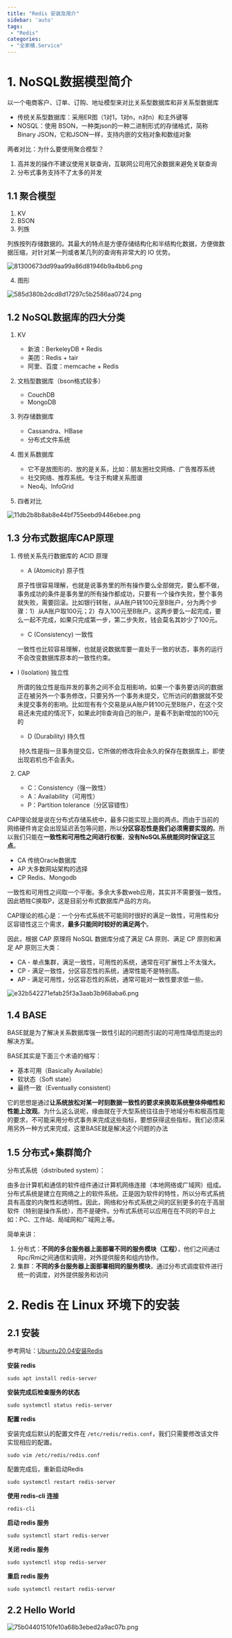```yaml
---
title: "Redis 安装及简介"
sidebar: 'auto'
tags:
 - "Redis"
categories: 
 - "全家桶.Service"
---
```


# 1. NoSQL数据模型简介

以一个电商客户、订单、订购、地址模型来对比关系型数据库和非关系型数据库

* 传统关系型数据库：采用ER图（1对1，1对n，n对n）和主外键等
* NOSQL：使用 BSON，一种类json的一种二进制形式的存储格式，简称Binary JSON，它和JSON一样，支持内嵌的文档对象和数组对象

两者对比：为什么要使用聚合模型？

1. 高并发的操作不建议使用关联查询，互联网公司用冗余数据来避免关联查询
2. 分布式事务支持不了太多的并发

## 1.1 聚合模型

1. KV
2. BSON
3. 列族

列族按列存储数据的。其最大的特点是方便存储结构化和半结构化数据，方便做数据压缩，对针对某一列或者某几列的查询有非常大的 IO 优势。

![81300673dd99aa99a86d81946b9a4bb6.png](./image/81300673dd99aa99a86d81946b9a4bb6.png)

4. 图形

![585d380b2dcd8d17297c5b2586aa0724.png](./image/585d380b2dcd8d17297c5b2586aa0724.png)

## 1.2 NoSQL数据库的四大分类

1. KV    
	* 新浪：BerkeleyDB + Redis
    * 美团：Redis + tair
    * 阿里、百度：memcache + Redis

2. 文档型数据库（bson格式较多）    
	* CouchDB
    * MongoDB

3. 列存储数据库    
	* Cassandra、HBase
    * 分布式文件系统

4. 图关系数据库    
	* 它不是放图形的、放的是关系，比如：朋友圈社交网络、广告推荐系统
    * 社交网络、推荐系统。专注于构建关系图谱
    * Neo4j、InfoGrid

5. 四者对比

![11db2b8b8ab8e44bf755eebd9446ebee.png](./image/11db2b8b8ab8e44bf755eebd9446ebee.png)

## 1.3 分布式数据库CAP原理

1. 传统关系先行数据库的 ACID 原理

    * A (Atomicity) 原子性
    
    原子性很容易理解，也就是说事务里的所有操作要么全部做完，要么都不做，事务成功的条件是事务里的所有操作都成功，只要有一个操作失败，整个事务就失败，需要回滚。比如银行转账，从A账户转100元至B账户，分为两个步骤：1）从A账户取100元；2）存入100元至B账户。这两步要么一起完成，要么一起不完成，如果只完成第一步，第二步失败，钱会莫名其妙少了100元。
    
	* C (Consistency) 一致性

    一致性也比较容易理解，也就是说数据库要一直处于一致的状态，事务的运行不会改变数据库原本的一致性约束。
  
  * I (Isolation) 独立性

    所谓的独立性是指并发的事务之间不会互相影响，如果一个事务要访问的数据正在被另外一个事务修改，只要另外一个事务未提交，它所访问的数据就不受未提交事务的影响。比如现有有个交易是从A账户转100元至B账户，在这个交易还未完成的情况下，如果此时B查询自己的账户，是看不到新增加的100元的
    
	* D (Durability) 持久性

     持久性是指一旦事务提交后，它所做的修改将会永久的保存在数据库上，即使出现宕机也不会丢失。

2. CAP

    * C：Consistency（强一致性）
    * A：Availability（可用性）
    * P：Partition tolerance（分区容错性）
	
CAP理论就是说在分布式存储系统中，最多只能实现上面的两点。而由于当前的网络硬件肯定会出现延迟丢包等问题，所以**分区容忍性是我们必须需要实现的**。所以我们只能在**一致性和可用性之间进行权衡**，**没有NoSQL系统能同时保证这三点**。

* CA 传统Oracle数据库
* AP 大多数网站架构的选择
* CP Redis、Mongodb

一致性和可用性之间取一个平衡。多余大多数web应用，其实并不需要强一致性。因此牺牲C换取P，这是目前分布式数据库产品的方向。

CAP理论的核心是：一个分布式系统不可能同时很好的满足一致性，可用性和分区容错性这三个需求，**最多只能同时较好的满足两个**。

因此，根据 CAP 原理将 NoSQL 数据库分成了满足 CA 原则、满足 CP 原则和满足 AP 原则三大类：

* CA - 单点集群，满足一致性，可用性的系统，通常在可扩展性上不太强大。
* CP - 满足一致性，分区容忍性的系统，通常性能不是特别高。
* AP - 满足可用性，分区容忍性的系统，通常可能对一致性要求低一些。

![e32b542271efab25f3a3aab3b968aba6.png](./image/e32b542271efab25f3a3aab3b968aba6.png)

## 1.4 BASE

BASE就是为了解决关系数据库强一致性引起的问题而引起的可用性降低而提出的解决方案。

BASE其实是下面三个术语的缩写：

* 基本可用（Basically Available）
* 软状态（Soft state）
* 最终一致（Eventually consistent）

它的思想是通过**让系统放松对某一时刻数据一致性的要求来换取系统整体伸缩性和性能上改观**。为什么这么说呢，缘由就在于大型系统往往由于地域分布和极高性能的要求，不可能采用分布式事务来完成这些指标，要想获得这些指标，我们必须采用另外一种方式来完成，这里BASE就是解决这个问题的办法

## 1.5 分布式+集群简介

分布式系统（distributed system）：

由多台计算机和通信的软件组件通过计算机网络连接（本地网络或广域网）组成。分布式系统是建立在网络之上的软件系统。正是因为软件的特性，所以分布式系统具有高度的内聚性和透明性。因此，网络和分布式系统之间的区别更多的在于高层软件（特别是操作系统），而不是硬件。分布式系统可以应用在在不同的平台上如：PC、工作站、局域网和广域网上等。

简单来讲：

1. 分布式：**不同的多台服务器上面部署不同的服务模块（工程）**，他们之间通过Rpc/Rmi之间通信和调用，对外提供服务和组内协作。
2. 集群：**不同的多台服务器上面部署相同的服务模块**，通过分布式调度软件进行统一的调度，对外提供服务和访问

# 2. Redis 在 Linux 环境下的安装

## 2.1 安装

参考网址：[Ubuntu20.04安装Redis](https://www.cnblogs.com/bubbleboom/p/14185476.html)

**安装 redis**

```
sudo apt install redis-server
```

**安装完成后检查服务的状态**

```
sudo systemctl status redis-server
```

**配置 redis**

安装完成后默认的配置文件在 `/etc/redis/redis.conf`，我们只需要修改该文件实现相应的配置。

```
sudo vim /etc/redis/redis.conf
```

配置完成后，重新启动Redis

```
sudo systemctl restart redis-server
```

**使用 redis-cli 连接**

```
redis-cli
```

**启动 redis 服务**

```
sudo systemctl start redis-server
```

**关闭 redis 服务**

```
sudo systemctl stop redis-server
```

**重启 redis 服务**

```
sudo systemctl restart redis-server
```

## 2.2 Hello World

![75b04401510fe10a68b3ebed2a9ac07b.png](./image/75b04401510fe10a68b3ebed2a9ac07b.png)


